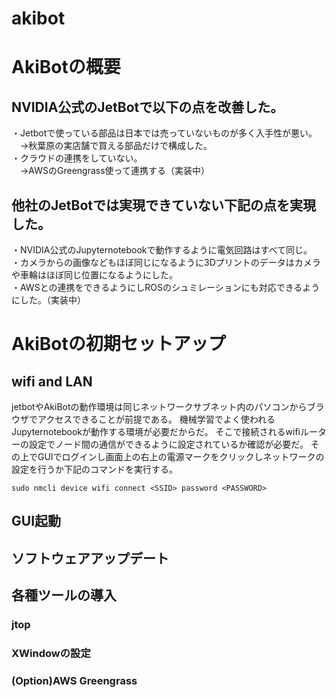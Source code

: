 # akibot

# AkiBotの概要
## NVIDIA公式のJetBotで以下の点を改善した。
・Jetbotで使っている部品は日本では売っていないものが多く入手性が悪い。  
　→秋葉原の実店舗で買える部品だけで構成した。  
・クラウドの連携をしていない。  
　→AWSのGreengrass使って連携する（実装中）  

## 他社のJetBotでは実現できていない下記の点を実現した。
・NVIDIA公式のJupyternotebookで動作するように電気回路はすべて同じ。  
・カメラからの画像などもほぼ同じになるように3Dプリントのデータはカメラや車輪はほぼ同じ位置になるようにした。  
・AWSとの連携をできるようにしROSのシュミレーションにも対応できるようにした。（実装中）  


# AkiBotの初期セットアップ
## wifi and LAN
 jetbotやAkiBotの動作環境は同じネットワークサブネット内のパソコンからブラウザでアクセスできることが前提である。
 機械学習でよく使われるJupyternotebookが動作する環境が必要だからだ。
 そこで接続されるwifiルーターの設定でノード間の通信ができるように設定されているか確認が必要だ。
 その上でGUIでログインし画面上の右上の電源マークをクリックしネットワークの設定を行うか下記のコマンドを実行する。
 ```
 sudo nmcli device wifi connect <SSID> password <PASSWORD>
 ```
## GUI起動
## ソフトウェアアップデート
## 各種ツールの導入
### jtop
### XWindowの設定
### (Option)AWS Greengrass

